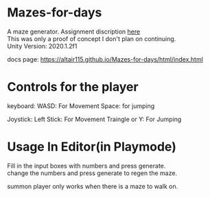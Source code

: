 # Mazes-for-days
A maze generator.
Assignment discription [here](./docs/DTT-Test-Unity-(EN)-2020-v1.1.pdf)  
This was only a proof of concept I don't plan on continuing.   
Unity Version: 2020.1.2f1

docs page: https://altair115.github.io/Mazes-for-days/html/index.html


# Controls for the player

keyboard:
WASD: For Movement
Space: for jumping

Joystick:
Left Stick: For Movement
Traingle or Y: For Jumping

# Usage In Editor(in Playmode)  
Fill in the input boxes with numbers and press generate.  
change the numbers and press generate to regen the maze.  

summon player only works when there is a maze to walk on.
